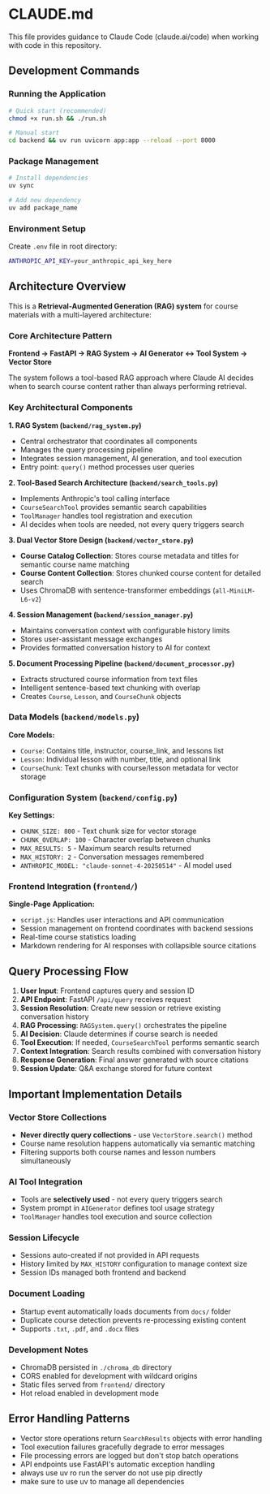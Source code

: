 # CLAUDE.md

This file provides guidance to Claude Code (claude.ai/code) when working with code in this repository.

## Development Commands

### Running the Application
```bash
# Quick start (recommended)
chmod +x run.sh && ./run.sh

# Manual start
cd backend && uv run uvicorn app:app --reload --port 8000
```

### Package Management
```bash
# Install dependencies
uv sync

# Add new dependency
uv add package_name
```

### Environment Setup
Create `.env` file in root directory:
```bash
ANTHROPIC_API_KEY=your_anthropic_api_key_here
```

## Architecture Overview

This is a **Retrieval-Augmented Generation (RAG) system** for course materials with a multi-layered architecture:

### Core Architecture Pattern
**Frontend → FastAPI → RAG System → AI Generator ↔ Tool System → Vector Store**

The system follows a tool-based RAG approach where Claude AI decides when to search course content rather than always performing retrieval.

### Key Architectural Components

**1. RAG System (`backend/rag_system.py`)**
- Central orchestrator that coordinates all components
- Manages the query processing pipeline
- Integrates session management, AI generation, and tool execution
- Entry point: `query()` method processes user queries

**2. Tool-Based Search Architecture (`backend/search_tools.py`)**
- Implements Anthropic's tool calling interface
- `CourseSearchTool` provides semantic search capabilities
- `ToolManager` handles tool registration and execution
- AI decides when tools are needed, not every query triggers search

**3. Dual Vector Store Design (`backend/vector_store.py`)**
- **Course Catalog Collection**: Stores course metadata and titles for semantic course name matching
- **Course Content Collection**: Stores chunked course content for detailed search
- Uses ChromaDB with sentence-transformer embeddings (`all-MiniLM-L6-v2`)

**4. Session Management (`backend/session_manager.py`)**
- Maintains conversation context with configurable history limits
- Stores user-assistant message exchanges
- Provides formatted conversation history to AI for context

**5. Document Processing Pipeline (`backend/document_processor.py`)**
- Extracts structured course information from text files
- Intelligent sentence-based text chunking with overlap
- Creates `Course`, `Lesson`, and `CourseChunk` objects

### Data Models (`backend/models.py`)

**Core Models:**
- `Course`: Contains title, instructor, course_link, and lessons list
- `Lesson`: Individual lesson with number, title, and optional link
- `CourseChunk`: Text chunks with course/lesson metadata for vector storage

### Configuration System (`backend/config.py`)

**Key Settings:**
- `CHUNK_SIZE: 800` - Text chunk size for vector storage
- `CHUNK_OVERLAP: 100` - Character overlap between chunks
- `MAX_RESULTS: 5` - Maximum search results returned
- `MAX_HISTORY: 2` - Conversation messages remembered
- `ANTHROPIC_MODEL: "claude-sonnet-4-20250514"` - AI model used

### Frontend Integration (`frontend/`)

**Single-Page Application:**
- `script.js`: Handles user interactions and API communication
- Session management on frontend coordinates with backend sessions
- Real-time course statistics loading
- Markdown rendering for AI responses with collapsible source citations

## Query Processing Flow

1. **User Input**: Frontend captures query and session ID
2. **API Endpoint**: FastAPI `/api/query` receives request
3. **Session Resolution**: Create new session or retrieve existing conversation history
4. **RAG Processing**: `RAGSystem.query()` orchestrates the pipeline
5. **AI Decision**: Claude determines if course search is needed
6. **Tool Execution**: If needed, `CourseSearchTool` performs semantic search
7. **Context Integration**: Search results combined with conversation history
8. **Response Generation**: Final answer generated with source citations
9. **Session Update**: Q&A exchange stored for future context

## Important Implementation Details

### Vector Store Collections
- **Never directly query collections** - use `VectorStore.search()` method
- Course name resolution happens automatically via semantic matching
- Filtering supports both course names and lesson numbers simultaneously

### AI Tool Integration
- Tools are **selectively used** - not every query triggers search
- System prompt in `AIGenerator` defines tool usage strategy
- `ToolManager` handles tool execution and source collection

### Session Lifecycle
- Sessions auto-created if not provided in API requests
- History limited by `MAX_HISTORY` configuration to manage context size
- Session IDs managed both frontend and backend

### Document Loading
- Startup event automatically loads documents from `docs/` folder
- Duplicate course detection prevents re-processing existing content
- Supports `.txt`, `.pdf`, and `.docx` files

### Development Notes
- ChromaDB persisted in `./chroma_db` directory
- CORS enabled for development with wildcard origins
- Static files served from `frontend/` directory
- Hot reload enabled in development mode

## Error Handling Patterns

- Vector store operations return `SearchResults` objects with error handling
- Tool execution failures gracefully degrade to error messages
- File processing errors are logged but don't stop batch operations
- API endpoints use FastAPI's automatic exception handling
- always use uv ro run the server do not use pip directly
- make sure to use uv to manage all dependencies
